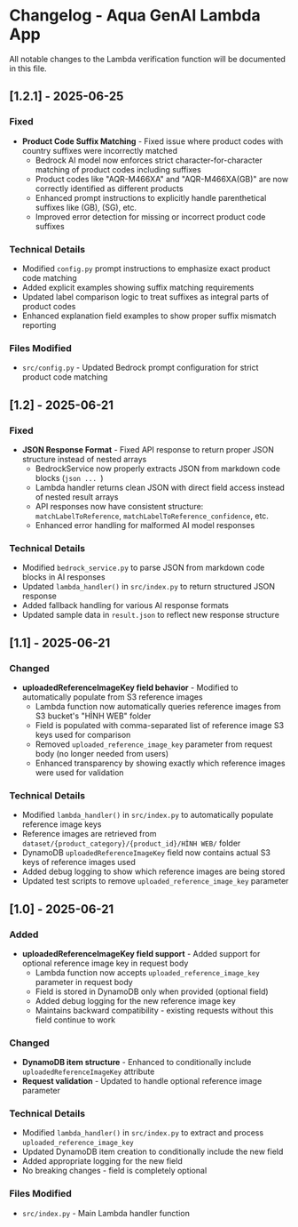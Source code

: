 # Changelog - Aqua GenAI Lambda App

All notable changes to the Lambda verification function will be documented in this file.

## [1.2.1] - 2025-06-25

### Fixed
- **Product Code Suffix Matching** - Fixed issue where product codes with country suffixes were incorrectly matched
  - Bedrock AI model now enforces strict character-for-character matching of product codes including suffixes
  - Product codes like "AQR-M466XA" and "AQR-M466XA(GB)" are now correctly identified as different products
  - Enhanced prompt instructions to explicitly handle parenthetical suffixes like (GB), (SG), etc.
  - Improved error detection for missing or incorrect product code suffixes

### Technical Details
- Modified `config.py` prompt instructions to emphasize exact product code matching
- Added explicit examples showing suffix matching requirements
- Updated label comparison logic to treat suffixes as integral parts of product codes
- Enhanced explanation field examples to show proper suffix mismatch reporting

### Files Modified
- `src/config.py` - Updated Bedrock prompt configuration for strict product code matching

## [1.2] - 2025-06-21

### Fixed
- **JSON Response Format** - Fixed API response to return proper JSON structure instead of nested arrays
  - BedrockService now properly extracts JSON from markdown code blocks (```json ... ```)
  - Lambda handler returns clean JSON with direct field access instead of nested result arrays
  - API responses now have consistent structure: `matchLabelToReference`, `matchLabelToReference_confidence`, etc.
  - Enhanced error handling for malformed AI model responses

### Technical Details
- Modified `bedrock_service.py` to parse JSON from markdown code blocks in AI responses
- Updated `lambda_handler()` in `src/index.py` to return structured JSON response
- Added fallback handling for various AI response formats
- Updated sample data in `result.json` to reflect new response structure

## [1.1] - 2025-06-21

### Changed
- **uploadedReferenceImageKey field behavior** - Modified to automatically populate from S3 reference images
  - Lambda function now automatically queries reference images from S3 bucket's "HÌNH WEB" folder
  - Field is populated with comma-separated list of reference image S3 keys used for comparison
  - Removed `uploaded_reference_image_key` parameter from request body (no longer needed from users)
  - Enhanced transparency by showing exactly which reference images were used for validation

### Technical Details
- Modified `lambda_handler()` in `src/index.py` to automatically populate reference image keys
- Reference images are retrieved from `dataset/{product_category}/{product_id}/HÌNH WEB/` folder
- DynamoDB `uploadedReferenceImageKey` field now contains actual S3 keys of reference images used
- Added debug logging to show which reference images are being stored
- Updated test scripts to remove `uploaded_reference_image_key` parameter

## [1.0] - 2025-06-21

### Added
- **uploadedReferenceImageKey field support** - Added support for optional reference image key in request body
  - Lambda function now accepts `uploaded_reference_image_key` parameter in request body
  - Field is stored in DynamoDB only when provided (optional field)
  - Added debug logging for the new reference image key
  - Maintains backward compatibility - existing requests without this field continue to work

### Changed
- **DynamoDB item structure** - Enhanced to conditionally include `uploadedReferenceImageKey` attribute
- **Request validation** - Updated to handle optional reference image parameter

### Technical Details
- Modified `lambda_handler()` in `src/index.py` to extract and process `uploaded_reference_image_key`
- Updated DynamoDB item creation to conditionally include the new field
- Added appropriate logging for the new field
- No breaking changes - field is completely optional

### Files Modified
- `src/index.py` - Main Lambda handler function
